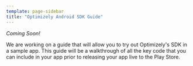 ```yaml
---
template: page-sidebar
title: "Optimizely Android SDK Guide"
---
```


*Coming Soon!*

We are working on a guide that will allow you to try out Optimizely's SDK in a sample app.  This guide will be a walkthrough of all the key code that you can include in your app prior to releasing your app live to the Play Store.
